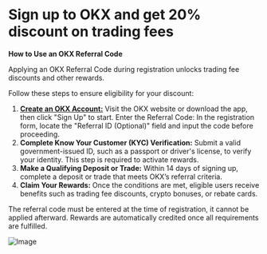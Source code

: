 # **Sign up to OKX and get 20% discount on trading fees**

**How to Use an OKX Referral Code**

Applying an OKX Referral Code during registration unlocks trading fee discounts and other rewards. 

Follow these steps to ensure eligibility for your discount:

1. **[Create an OKX Account:](https://www.okx.com/join/OKVVV)** Visit the OKX website or download the app, then click "Sign Up" to start.
Enter the Referral Code: In the registration form, locate the "Referral ID (Optional)" field and input the code before proceeding.
2. **Complete Know Your Customer (KYC) Verification:** Submit a valid government-issued ID, such as a passport or driver's license, to verify your identity. This step is required to activate rewards.
3. **Make a Qualifying Deposit or Trade:** Within 14 days of signing up, complete a deposit or trade that meets OKX’s referral criteria.
4. **Claim Your Rewards:** Once the conditions are met, eligible users receive benefits such as trading fee discounts, crypto bonuses, or rebate cards.

The referral code must be entered at the time of registration, it cannot be applied afterward. Rewards are automatically credited once all requirements are fulfilled.

![Image](https://github.com/user-attachments/assets/d78ba996-69dc-43e7-a638-de42c4993946)
